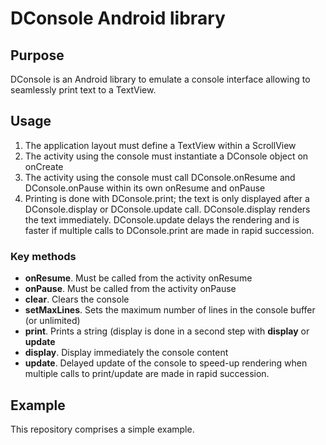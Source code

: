 DConsole Android library
========================

<h2>Purpose</h2>

DConsole is an Android library to emulate a console interface allowing to seamlessly print text to a TextView.

<h2>Usage</h2>


1.	The application layout must define a TextView within a ScrollView
2.	The activity using the console must instantiate a DConsole object on onCreate
3.	The activity using the console must call DConsole.onResume and DConsole.onPause within its own onResume and onPause
4.	Printing is done with DConsole.print; the text is only displayed after a DConsole.display or DConsole.update call.
    DConsole.display renders the text immediately. DConsole.update delays the rendering and is faster if multiple calls to
    DConsole.print are made in rapid succession.

<h3>Key methods</h3>

*   **onResume**. Must be called from the activity onResume
* **onPause**. Must be called from the activity onPause
*  **clear**. Clears the console
* **setMaxLines**. Sets the maximum number of lines in the console buffer (or unlimited)
* **print**. Prints a string (display is done in a second step with **display** or **update**  
* **display**. Display immediately the console content
* **update**. Delayed update of the console to speed-up rendering when multiple calls to print/update are made in rapid succession.

<h2>Example</h2>

This repository comprises a simple example.
